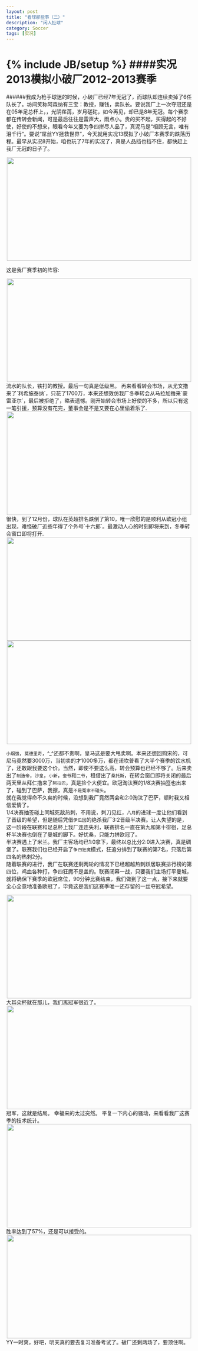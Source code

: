 ```yaml
---
layout: post
title: "看球那些事（二）"
description: "闲人扯球"
category: Soccer
tags: [实况]
---
```

{% include JB/setup %}
####实况2013模拟小破厂2012-2013赛季
===================================
######我成为枪手球迷的时候，小破厂已经7年无冠了，而球队却连续卖掉了6任队长了。坊间笑称阿森纳有三宝：教授，赚钱，卖队长。要说我厂上一次夺冠还是在05年足总杯上，，光阴荏苒，岁月磋砣，如今再见，却已是8年无冠。每个赛季都在传转会新闻，可是最后往往是雷声大，雨点小。贵的买不起，买得起的不好使，好使的不想来，眼看今年又要为争四拼尽人品了，真泥马是“相顾无言，唯有泪千行”。要说“屌丝YY拯救世界”，今天就用实况13模拟了小破厂本赛季的跌荡历程。最早从实况8开始，咱也玩了7年的实况了，真是人品挡也挡不住，都快赶上我厂无冠的日子了。
<!--break-->
<div align="center">
	<img src="http://ww2.sinaimg.cn/mw690/7ccd1e6agw1e4ladyhm0rj20r00jddif.jpg" style="width: 500px; height: 280px">
</div>

这是我厂赛季初的阵容:  
<div align="center">
	<img src="http://ww2.sinaimg.cn/mw690/7ccd1e6agw1e4lae1y85hj20sc0ittba.jpg" style="width: 500px; height: 280px"> 
</div>  
流水的队长，铁打的教授。最后一句真是低级黑。
再来看看转会市场，从尤文撸来了`利希施泰纳`，只花了1700万，本来还想效仿我厂冬季转会从马拉加撸来`蒙雷亚尔`，最后被拒绝了，略表遗憾。刚开始转会市场上好使的不多，所以只有这一笔引援，预算没有花完，董事会是不是又要在心里偷着乐了.  
<div align="center">
	<img src="http://ww1.sinaimg.cn/mw690/7ccd1e6agw1e4lae49geaj20td0i2762.jpg" style="width: 500px; height: 280px">
</div>  
很快，到了12月份，球队在英超排名跌倒了第10，唯一欣慰的是顺利从欧冠小组出现，难怪破厂近些年得了个外号`十六郎`。最激动人心的时刻即将来到，冬季转会窗口即将打开.  
<div align="center">
	<img src="http://ww1.sinaimg.cn/mw690/7ccd1e6agw1e4lae6gk47j20uf0gt768.jpg" style="width: 500px; height: 280px">
</div>     
<div align="center">
	<img src="http://ww3.sinaimg.cn/mw690/7ccd1e6agw1e4laeakkgbj20se0guq4v.jpg" style="width: 500px; height: 280px">
</div>  

`小烟强`，`莫德里奇`，^_^还都不贵啊，皇马这是要大甩卖啊。本来还想回购宋的，可尼马竟然要3000万，当初卖的才1000多万，都在诺坎普看了大半个赛季的饮水机了，还敢跟我要这个价。当然，即使不要这么高，转会预算也已经不够了。后来卖出了`制造帝`，`沙皇`，`小新`，`奎爷`和`二爷`，租借出了`桑托斯`，在转会窗口即将关闭的最后两天里从拜仁撸来了`阿拉巴`，真是捡个大便宜。欧冠淘汰赛的1/8决赛抽签也出来了，碰到了巴萨，我擦，真是`不是冤家不碰头`。  
就在我觉得命不久矣的时候，没想到我厂竟然两会和2:0淘汰了巴萨，顿时我又相信爱情了。  
1/4决赛抽签碰上同城死敌热刺，不用说，刺刀见红，`八月`的进球一度让他们看到了晋级的希望，但是随后凭借`伊瓜因`的绝杀我厂3:2晋级半决赛。让人失望的是，这一阶段在联赛和足总杯上我厂连连失利，联赛排名一直在第九和第十徘徊，足总杯半决赛也倒在了曼城的脚下。好忧桑，只能力拼欧冠了。  
半决赛遇上了米兰。我厂主客场均已1:0拿下，最终以总比分2:0进入决赛，真是碉堡了。联赛我们也已经开启了`争四狂魔`模式，狂追分排到了联赛的第7名，只落后第四名的热刺2分。  
随着联赛的进行，我厂在联赛还剩两轮的情况下已经超越热刺跃居联赛排行榜的第四位，鸡血各种打，争四狂魔不是盖的。联赛闭幕一战，只要我们主场打平曼城，就将确保下赛季的欧冠席位，90分钟比赛结束，我们做到了这一点，接下来就要全心全意地准备欧冠了，毕竟这是我们这赛季唯一还存留的一丝夺冠希望。  
<div align="center">
	<img src="http://ww4.sinaimg.cn/mw690/7ccd1e6agw1e4laeoi4bkj20zj0jdq95.jpg" style="width: 500px; height: 280px">
</div>  
大耳朵杯就在那儿，我们离冠军很近了。  
<div align="center">
	<img src="http://ww1.sinaimg.cn/mw690/7ccd1e6agw1e4laevdkrnj20l70bfwf4.jpg" style="width: 500px; height: 280px">
</div>   
冠军，这就是结局。   
幸福来的太过突然。   
平复一下内心的骚动，来看看我厂这赛季的技术统计。  
<div align="center">
	<img src="http://ww3.sinaimg.cn/mw690/7ccd1e6agw1e4laex68cwj20sp0c6q46.jpg" style="width: 500px; height: 280px">
</div>   
胜率达到了57%，还是可以接受的。
<div align="center">
	<img src="http://ww2.sinaimg.cn/mw690/7ccd1e6agw1e4laedtjtfj20sd0h60w2.jpg" style="width: 500px; height: 280px">
</div>   
YY一时爽，好吧，明天真的要去复习准备考试了。破厂还剩两场了，要顶住啊。

